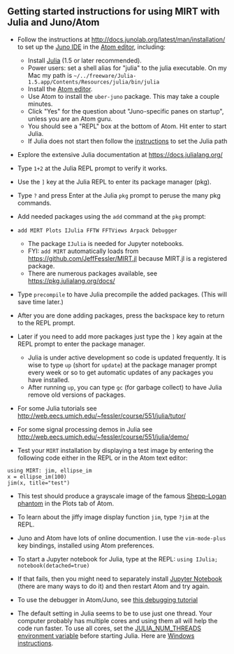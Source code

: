 ## Getting started instructions for using MIRT with Julia and Juno/Atom

* Follow the instructions at
http://docs.junolab.org/latest/man/installation/
to set up the [Juno IDE](https://junolab.org/) in
  the [Atom editor](https://atom.io), including:

  - Install [Julia](https://julialang.org) (1.5 or later recommended).
  - Power users: set a shell alias for "julia" to the julia executable.
On my Mac my path is
`~/../freeware/Julia-1.5.app/Contents/Resources/julia/bin/julia`
  - Install the [Atom editor](https://atom.io).
  - Use Atom to install the `uber-juno` package. This may take a couple minutes.
  - Click "Yes" for the question about "Juno-specific panes on startup", unless you are an Atom guru.
  - You should see a "REPL" box at the bottom of Atom.  Hit enter to start Julia.
  - If Julia does not start then follow the [instructions](http://docs.junolab.org/latest/man/installation/#Note-1) to set the Julia path

* Explore the extensive Julia documentation at https://docs.julialang.org/
* Type ```1+2``` at the Julia REPL prompt to verify it works.
* Use the `]` key at the Julia REPL to enter its package manager (pkg).
* Type `?` and press Enter at the Julia `pkg` prompt to peruse the many pkg commands.
* Add needed packages using the `add` command at the `pkg` prompt:
* `add MIRT Plots IJulia FFTW FFTViews Arpack Debugger`
  - The package `IJulia` is needed for Jupyter notebooks.
  - FYI: `add MIRT` automatically loads from https://github.com/JeffFessler/MIRT.jl because MIRT.jl is a registered package.
  - There are numerous packages available, see https://pkg.julialang.org/docs/
* Type `precompile` to have Julia precompile the added packages.
(This will save time later.)
* After you are done adding packages, press the backspace key to return to the REPL prompt.
* Later if you need to add more packages just type the `]` key again at the REPL prompt to enter the package manager.
  - Julia is under active development so code is updated frequently.  It is wise to type `up` (short for `update`) at the package manager prompt every week or so to get automatic updates of any packages you have installed.
  - After running `up`, you can type `gc` (for garbage collect) to have Julia remove old versions of packages.
* For some Julia tutorials see
http://web.eecs.umich.edu/~fessler/course/551/julia/tutor/
* For some signal processing demos in Julia see
http://web.eecs.umich.edu/~fessler/course/551/julia/demo/
* Test your `MIRT` installation by displaying a test image by entering the following code either in the REPL or in the Atom text editor:
```
using MIRT: jim, ellipse_im
x = ellipse_im(100)
jim(x, title="test")
```
* This test should produce a grayscale image of the famous
[Shepp-Logan phantom](https://en.wikipedia.org/wiki/Shepp%E2%80%93Logan_phantom) in the Plots tab of Atom.
* To learn about the jiffy image display function `jim`, type `?jim` at the REPL.
* Juno and Atom have lots of online documention.
I use the `vim-mode-plus` key bindings, installed using Atom preferences.

* To start a Jupyter notebook for Julia, type at the REPL:
`using IJulia; notebook(detached=true)`

* If that fails, then you might need to separately install [Jupyter Notebook](https://jupyter.readthedocs.io/en/latest/install.html)
(there are many ways to do it) and then restart Atom and try again.

* To use the debugger in Atom/Juno, see
[this debugging tutorial](http://docs.junolab.org/latest/man/debugging)

* The default setting in Julia seems to be to use just one thread.
Your computer probably has multiple cores and using them all
will help the code run faster.
To use all cores,
set the
[JULIA_NUM_THREADS environment variable](https://docs.julialang.org/en/latest/manual/environment-variables/#JULIA_NUM_THREADS-1)
before starting Julia.
Here are
[Windows instructions](./thread-pc.md).
